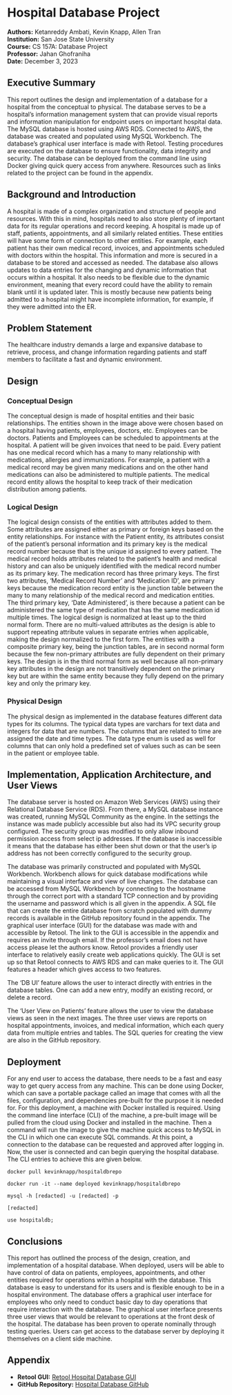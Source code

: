 # Hospital Database Project

**Authors:** Ketanreddy Ambati, Kevin Knapp, Allen Tran  
**Institution:** San Jose State University  
**Course:** CS 157A: Database Project  
**Professor:** Jahan Ghofraniha  
**Date:** December 3, 2023


## Executive Summary

This report outlines the design and implementation of a database for a hospital from the conceptual to physical. The database serves to be a hospital’s information management system that can provide visual reports and information manipulation for endpoint users on important hospital data. The MySQL database is hosted using AWS RDS. Connected to AWS, the database was created and populated using MySQL Workbench. The database’s graphical user interface is made with Retool. Testing procedures are executed on the database to ensure functionality, data integrity and security. The database can be deployed from the command line using Docker giving quick query access from anywhere. Resources such as links related to the project can be found in the appendix.



## Background and Introduction

A hospital is made of a complex organization and structure of people and resources. With this in mind, hospitals need to also store plenty of important data for its regular operations and record keeping. A hospital is made up of staff, patients, appointments, and all similarly related entities. These entities will have some form of connection to other entities. For example, each patient has their own medical record, invoices, and appointments scheduled with doctors within the hospital. This information and more is secured in a database to be stored and accessed as needed. The database also allows updates to data entries for the changing and dynamic information that occurs within a hospital. It also needs to be flexible due to the dynamic environment, meaning that every record could have the ability to remain blank until it is updated later. This is mostly because new patients being admitted to a hospital might have incomplete information, for example, if they were admitted into the ER.



## Problem Statement

The healthcare industry demands a large and expansive database to retrieve, process, and change information regarding patients and staff members to facilitate a fast and dynamic environment.



## Design

### Conceptual Design

The conceptual design is made of hospital entities and their basic relationships. The entities shown in the image above were chosen based on a hospital having patients, employees, doctors, etc. Employees can be doctors. Patients and Employees can be scheduled to appointments at the hospital. A patient will be given invoices that need to be paid. Every patient has one medical record which has a many to many relationship with medications, allergies and immunizations. For example, a patient with a medical record may be given many medications and on the other hand medications can also be administered to multiple patients. The medical record entity allows the hospital to keep track of their medication distribution among patients.

### Logical Design

The logical design consists of the entities with attributes added to them. Some attributes are assigned either as primary or foreign keys based on the entity relationships. For instance with the Patient entity, its attributes consist of the patient’s personal information and its primary key is the medical record number because that is the unique id assigned to every patient. The medical record holds attributes related to the patient’s health and medical history and can also be uniquely identified with the medical record number as its primary key.
The medication record has three primary keys. The first two attributes, ‘Medical Record Number’ and ‘Medication ID’, are primary keys because the medication record entity is the junction table between the many to many relationship of the medical record and medication entities. The third primary key, ‘Date Administered’, is there because a patient can be administered the same type of medication that has the same medication id multiple times.
	The logical design is normalized at least up to the third normal form. There are no multi-valued attributes as the design is able to support repeating attribute values in separate entries when applicable, making the design normalized to the first form. The entities with a composite primary key, being the junction tables, are in second normal form because the few non-primary attributes are fully dependent on their primary keys. The design is in the third normal form as well because all non-primary key attributes in the design are not transitively dependent on the primary key but are within the same entity because they fully depend on the primary key and only the primary key.

### Physical Design

The physical design as implemented in the database features different data types for its columns. The typical data types are varchars for text data and integers for data that are numbers. The columns that are related to time are assigned the date and time types. The data type enum is used as well for columns that can only hold a predefined set of values such as can be seen in the patient or employee table.


## Implementation, Application Architecture, and User Views

The database server is hosted on Amazon Web Services (AWS) using their Relational Database Service (RDS). From there, a MySQL database instance was created, running MySQL Community as the engine. In the settings the instance was made publicly accessible but also had its VPC security group configured. The security group was modified to only allow inbound permission access from select ip addresses. If the database is inaccessible it means that the database has either been shut down or that the user’s ip address has not been correctly configured to the security group. 

The database was primarily constructed and populated with MySQL Workbench. Workbench allows for quick database modifications while maintaining a visual interface and view of live changes. The database can be accessed from MySQL Workbench by connecting to the hostname through the correct port with a standard TCP connection and by providing the username and password which is all given in the appendix. A SQL file that can create the entire database from scratch populated with dummy records is available in the GitHub repository found in the appendix.
The graphical user interface (GUI) for the database was made with and accessible by Retool. The link to the GUI is accessible in the appendix and requires an invite through email. If the professor’s email does not have access please let the authors know. Retool provides a friendly user interface to relatively easily create web applications quickly. The GUI is set up so that Retool connects to AWS RDS and can make queries to it. The GUI features a header which gives access to two features. 

The ‘DB UI’ feature allows the user to interact directly with entries in the database tables. One can add a new entry, modify an existing record, or delete a record. 

The ‘User View on Patients’ feature allows the user to view the database views as seen in the next images. The three user views are reports on hospital appointments, invoices, and medical information, which each query data from multiple entries and tables. The SQL queries for creating the view are also in the GitHub repository.


## Deployment

For any end user to access the database, there needs to be a fast and easy way to get query access from any machine. This can be done using Docker, which can save a portable package called an image that comes with all the files, configuration, and dependencies pre-built for the purpose it is needed for. For this deployment, a machine with Docker installed is required. Using the command line interface (CLI) of the machine, a pre-built image will be pulled from the cloud using Docker and installed in the machine. Then a command will run the image to give the machine quick access to MySQL in the CLI in which one can execute SQL commands. At this point, a connection to the database can be requested and approved after logging in. Now, the user is connected and can begin querying the hospital database. The CLI entries to achieve this are given below.


```
docker pull kevinknapp/hospitaldbrepo

docker run -it --name deployed kevinknapp/hospitaldbrepo

mysql -h [redacted] -u [redacted] -p

[redacted]

use hospitaldb;
```


## Conclusions

This report has outlined the process of the design, creation, and implementation of a hospital database. When deployed, users will be able to have control of data on patients, employees, appointments, and other entities required for operations within a hospital with the database. This database is easy to understand for its users and is flexible enough to be in a hospital environment. The database offers a graphical user interface for employees who only need to conduct basic day to day operations that require interaction with the database. The graphical user interface presents three user views that would be relevant to operations at the front desk of the hospital. The database has been proven to operate nominally through testing queries. Users can get access to the database server by deploying it themselves on a client side machine.


## Appendix

- **Retool GUI:** [Retool Hospital Database GUI](https://kevinknapp.retool.com/apps/713471d8-859a-11ee-9c96-43bb0660ad45/Hospital%20DB/Patient%20Views)
- **GitHub Repository:** [Hospital Database GitHub](https://github.com/knappkevin/Hospital-DB-Project)
